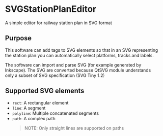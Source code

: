 # SVGStationPlanEditor
A simple editor for railway station plan in SVG format

## Purpose
This software can add tags to SVG elements so that in an SVG representing the station plan you can automatically select platforms, tracks and labels.

The software can import and parse SVG (for example generated by Inkscape).
The SVG are converted because QtSVG module understands only a subset of SVG specification (SVG Tiny 1.2)

## Supported SVG elements
- `rect`: A rectangular element
- `line`: A segment
- `polyline`: Multiple concatenated segments
- `path`: A complex path
  > NOTE: Only straight lines are supported on paths
